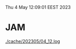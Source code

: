 Thu  4 May 12:09:01 EEST 2023
# JAM
<a href='./cache/202305/04_12.log'>./cache/202305/04_12.log</a>
